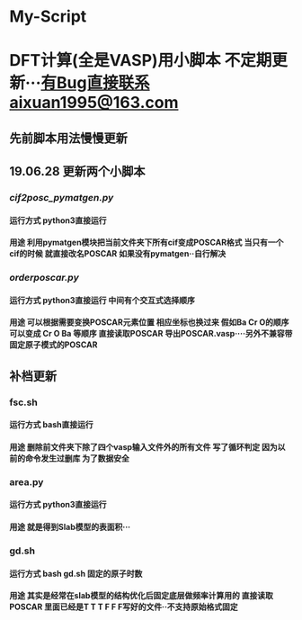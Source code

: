 # My-Script
# DFT计算(全是VASP)用小脚本 不定期更新···有Bug直接联系aixuan1995@163.com
## 先前脚本用法慢慢更新
## 19.06.28 更新两个小脚本
### ***cif2posc_pymatgen.py***
#### 运行方式 python3直接运行
#### 用途 利用pymatgen模块把当前文件夹下所有cif变成POSCAR格式 当只有一个cif的时候 就直接改名POSCAR 如果没有pymatgen··自行解决
### ***orderposcar.py***
#### 运行方式 python3直接运行 中间有个交互式选择顺序
#### 用途 可以根据需要变换POSCAR元素位置 相应坐标也换过来 假如Ba Cr O的顺序 可以变成 Cr O Ba 等顺序 直接读取POSCAR 导出POSCAR.vasp····**另外不兼容带固定原子模式的POSCAR**


## 补档更新
### fsc.sh
#### 运行方式 bash直接运行
#### 用途 删除前文件夹下除了四个vasp输入文件外的所有文件 写了循环判定 因为以前的命令发生过删库 为了数据安全 
### area.py
#### 运行方式 python3直接运行
#### 用途 就是得到Slab模型的表面积···
### gd.sh
#### 运行方式 bash gd.sh 固定的原子时数
#### 用途 其实是经常在slab模型的结构优化后固定底层做频率计算用的 直接读取POSCAR 里面已经是T T T F F F写好的文件··不支持原始格式固定
